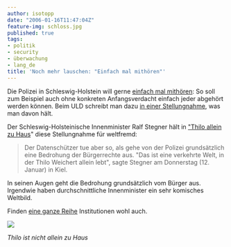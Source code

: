 ```yaml
---
author: isotopp
date: "2006-01-16T11:47:04Z"
feature-img: schloss.jpg
published: true
tags:
- politik
- security
- überwachung
- lang_de
title: 'Noch mehr lauschen: "Einfach mal mithören"'
---
```


Die Polizei in Schleswig-Holstein will gerne
[einfach mal mithören](http://www.heise.de/newsticker/meldung/68283):
So soll zum Beispiel auch ohne konkreten Anfangsverdacht einfach jeder abgehört werden können.
Beim ULD schreibt man dazu
[in einer Stellungnahme](http://www.datenschutzzentrum.de/polizei/stellungnahme-lvwg.htm),
was man davon hält.

Der Schleswig-Holsteinische Innenminister Ralf Stegner hält in
["Thilo allein zu Haus](http://landesregierung.schleswig-holstein.de/coremedia/generator/Aktueller_20Bestand/IM/Pressemitteilung/060112__im__polizeirecht.html)"
diese Stellungnahme für weltfremd:

> Der Datenschützer tue aber so, als gehe von der Polizei grundsätzlich eine Bedrohung der Bürgerrechte aus.
> "Das ist eine verkehrte Welt, in der Thilo Weichert allein lebt", sagte Stegner am Donnerstag (12. Januar) in Kiel.

In seinen Augen geht die Bedrohung grundsätzlich vom Bürger aus.
Irgendwie haben durchschnittliche Innenminister ein sehr komisches Weltbild.

Finden
[eine ganze Reihe](http://www.datenschutzzentrum.de/presse/20060113-nicht-allein.htm)
Institutionen wohl auch.

![](https://blog.koehntopp.info/uploads/Nicht_allein_zu_Haus.jpg)

*Thilo ist nicht allein zu Haus*
